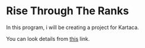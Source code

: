 # Rise Through The Ranks
In this program, i will be creating a project for Kartaca.

You can look details from [this](https://kartaca.com/cekirdekten-yetisenler-programi/usg-gorev-2025/) link.


